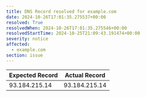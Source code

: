 ```yaml
---
title: DNS Record resolved for example.com
date: 2024-10-26T17:01:35.275537+00:00
resolved: True
resolvedWhen: 2024-10-26T17:01:35.275546+00:00
resolvedStartTime: 2024-10-25T21:09:43.191474+00:00
severity: notice
affected:
  - example.com
section: issue
---
```


| Expected Record  | Actual Record  |
|------------------|----------------|
| 93.184.215.14 | 93.184.215.14 |
